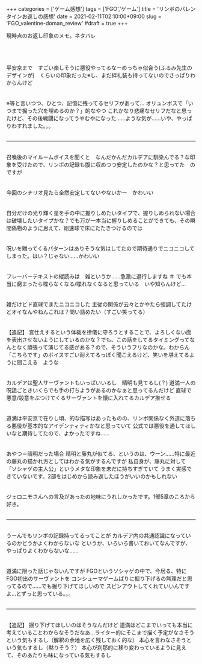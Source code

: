 +++
categories = ['ゲーム感想']
tags = ['FGO','ゲーム']
title = 'リンボのバレンタインお返しの感想'
date = 2021-02-11T02:10:00+09:00
slug = 'FGO_valentine-doman_review'
#draft = true
+++

現時点のお返し印象のメモ。ネタバレ
<!--more-->
<br>
<br>
<br>
平安京まで　すごい楽しそうに悪役やってるなーめっちゃ似合う(ふるみ先生のデザインが)　くらいの印象だった※し、まだ絆礼装も持ってないのでさっぱりわからんけど
<br>
<br>
<br>
※等と言いつつ、ひとつ、記憶に残ってるセリフがあって…
オリュンポスで「いつまで掘った穴を埋めるのか？」的なやつ
これかなり悲痛なセリフだなと思ったけど、その後戦闘になってうやむやになった……ような気が……いや、やっぱりわすれました。。。
<br>
<br>

***

<br>
召喚後のマイルームボイスを聞くと　なんだかんだカルデアに馴染んでる？な印象を受けたので、リンボの記録も腹に収めつつ安定したのかな？と思ってた　のですが
<br>
<br>
<br>
今回のシナリオ見たら全然安定してないやないかー　かわいい
<br>
<br>
<br>
自分だけの光り輝く星を手の中に握りしめたいタイプで、握りしめられない場合は破壊したいタイプかな？でも万が一本当に握りしめることができても、その瞬間偽物のように思えて、剛速球で床にたたきつけるのでは
<br>
<br>
<br>
呪いを贈ってくるパターンはありそうな気はしてたので期待通りでニコニコしてしまった。はい？じゃない……かわいい
<br>
<br>
<br>
フレーバーテキストの縦読みは　雑というか……急激に退行しますね
＃ でも本当に窮まったら喋らなくなる/喋れなくなると思っている　いや知らんけど…
<br>
<br>
<br>
雑だけどド直球でまたニコニコした
主従の関係が云々とかやたら強調してたけどオイなんやねんこれは？問い詰めたい（すごい笑ってる）
<br>
<br>
<br>
【追記】
宮仕えするという体裁を律儀に守ろうとすることで、よろしくない面を表出させないようにしているのかな？でも、この話をしてるタイミングってなんとなく頑張って演じてる感がある？ので、そういうフリなのかな。わからん
「こちらです」のボイスすごい耐えてるっぽく聞こえるけど、笑いを堪えてるように聞こえる　ような
<br>
<br>
<br>
カルデアは聖人サーヴァントもいっぱいいるし　晴明も見てるし(？)
道満一人の呪詛ごときいくらでも手の打ちようがあるのかなぁと思ってるんだけど
直球で悪意/殺意をぶつけてくるサーヴァントを懐に入れてるカルデア推せる
<br>
<br>
<br>
道満は平安京で在りし頃、的な描写はあったものの、リンボ関係なく外道に落ちる悪役が基本的なアイデンティティかなと思っていて
公式では悪役を通してほしいなと期待してたので、よかったですね……
<br>
<br>
<br>
あやつ＝晴明だった場合
晴明と藤丸が似てる、というのは、ウーン……特に最近の藤丸の描かれ方としてはわかる気がするんですが
私自身が、藤丸に対して「ソシャゲの主人公」というメタな印象を未だに持ちすぎていて
うまく実感できていないです。2部をはじめから読み返したほうがいいのかもしれない
<br>
<br>
<br>
ジェロニモさんへの言及があったの地味にうれしかったです。1部5章のころから好き。
<br>
<br>

***

<br>
うーんでもリンボの記録持ってるってことが
カルデア内の共通認識になっているのかどうかよくわからないな
というか、いろいろ書いておいてなんですが、やっぱりよくわからないな……
<br>
<br>
<br>
道満に限った話じゃないんですが
FGOというソシャゲの中で、今居る、特にFGO初出のサーヴァントを
コンシューマゲームばりに掘り下げるの無理だと思ってるので……でも掘り下げてほしいので
スピンアウトしてくれていいんですよ…とずっと思っている。。。
<br>
<br>

***

<br>
【追記】
掘り下げてほしいのはそうなんだけど
道満はどこまでいっても本当に考えていることわからなそうだなあ…ライター的にそこまで描く予定がなさそうという気もするし（解釈の余地を広く残しておく的な）
本心を言わなさそうという気もするし（黙りそう？）
本心が刹那的に移り変わっているように見えて、そのあたりも味になっている気もするし
<br>